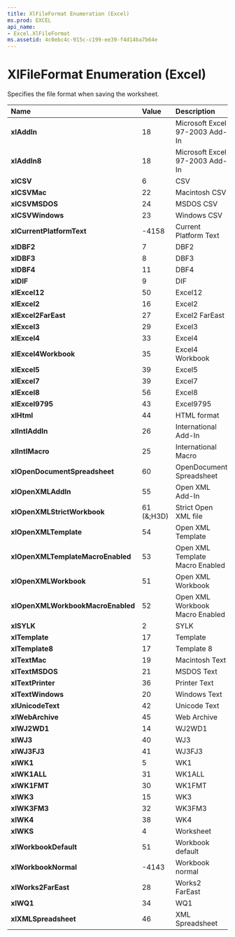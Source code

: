 ```yaml
---
title: XlFileFormat Enumeration (Excel)
ms.prod: EXCEL
api_name:
- Excel.XlFileFormat
ms.assetid: 4c0ebc4c-915c-c199-ee39-f4d14ba7b64e
---
```



# XlFileFormat Enumeration (Excel)

Specifies the file format when saving the worksheet.



|**Name**|**Value**|**Description**|
|:-----|:-----|:-----|
| **xlAddIn**|18|Microsoft Excel 97-2003 Add-In|
| **xlAddIn8**|18|Microsoft Excel 97-2003 Add-In|
| **xlCSV**|6|CSV|
| **xlCSVMac**|22|Macintosh CSV |
| **xlCSVMSDOS**|24|MSDOS CSV|
| **xlCSVWindows**|23|Windows CSV |
| **xlCurrentPlatformText**|-4158|Current Platform Text|
| **xlDBF2**|7|DBF2|
| **xlDBF3**|8|DBF3|
| **xlDBF4**|11|DBF4|
| **xlDIF**|9|DIF|
| **xlExcel12**|50|Excel12|
| **xlExcel2**|16|Excel2|
| **xlExcel2FarEast**|27|Excel2 FarEast|
| **xlExcel3**|29|Excel3|
| **xlExcel4**|33|Excel4|
| **xlExcel4Workbook**|35|Excel4 Workbook|
| **xlExcel5**|39|Excel5|
| **xlExcel7**|39|Excel7|
| **xlExcel8**|56|Excel8|
| **xlExcel9795**|43|Excel9795|
| **xlHtml**|44|HTML format|
| **xlIntlAddIn**|26|International Add-In|
| **xlIntlMacro**|25|International Macro|
| **xlOpenDocumentSpreadsheet**|60|OpenDocument Spreadsheet|
| **xlOpenXMLAddIn**|55|Open XML Add-In|
| **xlOpenXMLStrictWorkbook**|61 (&;H3D)|Strict Open XML file|
| **xlOpenXMLTemplate**|54|Open XML Template|
| **xlOpenXMLTemplateMacroEnabled**|53|Open XML Template Macro Enabled|
| **xlOpenXMLWorkbook**|51|Open XML Workbook|
| **xlOpenXMLWorkbookMacroEnabled**|52|Open XML Workbook Macro Enabled|
| **xlSYLK**|2|SYLK|
| **xlTemplate**|17|Template|
| **xlTemplate8**|17|Template 8|
| **xlTextMac**|19|Macintosh Text|
| **xlTextMSDOS**|21|MSDOS Text|
| **xlTextPrinter**|36|Printer Text|
| **xlTextWindows**|20|Windows Text|
| **xlUnicodeText**|42|Unicode Text|
| **xlWebArchive**|45|Web Archive|
| **xlWJ2WD1**|14|WJ2WD1|
| **xlWJ3**|40|WJ3|
| **xlWJ3FJ3**|41|WJ3FJ3|
| **xlWK1**|5|WK1|
| **xlWK1ALL**|31|WK1ALL|
| **xlWK1FMT**|30|WK1FMT|
| **xlWK3**|15|WK3|
| **xlWK3FM3**|32|WK3FM3|
| **xlWK4**|38|WK4|
| **xlWKS**|4|Worksheet|
| **xlWorkbookDefault**|51|Workbook default|
| **xlWorkbookNormal**|-4143|Workbook normal|
| **xlWorks2FarEast**|28|Works2 FarEast|
| **xlWQ1**|34|WQ1|
| **xlXMLSpreadsheet**|46|XML Spreadsheet|


